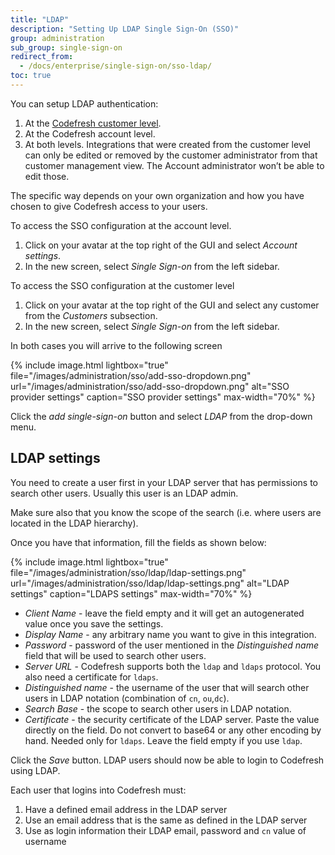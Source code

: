 ```yaml
---
title: "LDAP"
description: "Setting Up LDAP Single Sign-On (SSO)"
group: administration
sub_group: single-sign-on
redirect_from:
  - /docs/enterprise/single-sign-on/sso-ldap/
toc: true
---
```



You can setup LDAP authentication:

 1. At the [Codefresh customer level]({{site.baseurl}}/docs/administration/ent-account-mng/).
 1. At the Codefresh account level.
 1. At both levels. Integrations that were created from the customer level can only be edited or removed by the customer administrator from that customer management view. The Account administrator won’t be able to edit those.

The specific way depends on your own organization and how you have chosen to give Codefresh access to your users.

To access the SSO configuration at the account level.

1.  Click on your avatar at the top right of the GUI and select *Account settings*.
1. In the new screen, select *Single Sign-on* from the left sidebar.

To access the SSO configuration at the customer level

1. Click on your avatar at the top right of the GUI and select any customer from the *Customers* subsection.
1. In the new screen, select *Single Sign-on* from the left sidebar.

In both cases you will arrive to the following screen

{% include image.html 
lightbox="true" 
file="/images/administration/sso/add-sso-dropdown.png" 
url="/images/administration/sso/add-sso-dropdown.png"
alt="SSO provider settings"
caption="SSO provider settings"
max-width="70%"
%}

Click the *add single-sign-on* button and select *LDAP* from the drop-down menu.

## LDAP settings

You need to create a user first in your LDAP server that has permissions to search other users. Usually
this user is an LDAP admin.

Make sure also that you know the scope of the search (i.e. where users are located in the LDAP hierarchy).

Once you have that information, fill the fields as shown below:


{% include image.html 
lightbox="true" 
file="/images/administration/sso/ldap/ldap-settings.png" 
url="/images/administration/sso/ldap/ldap-settings.png"
alt="LDAP settings"
caption="LDAPS settings"
max-width="70%"
%}

* *Client Name* - leave the field empty and it will get an autogenerated value once you save the settings.
* *Display Name* - any arbitrary name you want to give in this integration.
* *Password* - password of the user mentioned in the *Distinguished name* field that will be used to search other users.
* *Server URL* - Codefresh supports both the `ldap` and `ldaps` protocol. You also need a certificate for `ldaps`.
* *Distinguished name* - the username of the user that will search other users in LDAP notation (combination of `cn`, `ou`,`dc`).
* *Search Base* - the scope to search other users in LDAP notation.
* *Certificate* - the security certificate of the LDAP server. Paste the value directly on the field. Do not convert to base64 or any other encoding by hand. Needed only for `ldaps`. Leave the field empty if you use `ldap`.

Click the *Save* button. LDAP users should now be able to login to Codefresh using LDAP.

Each user that logins into Codefresh must:

1. Have a defined email address in the LDAP server
1. Use an email address that is the same as defined in the LDAP server
1. Use as login information their LDAP email, password and `cn` value of username


